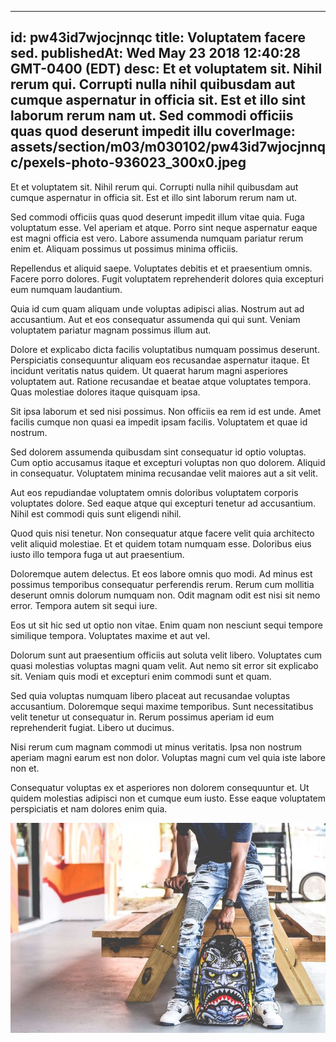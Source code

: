 
---
id: pw43id7wjocjnnqc
title: Voluptatem facere sed.
publishedAt: Wed May 23 2018 12:40:28 GMT-0400 (EDT)
desc: Et et voluptatem sit. Nihil rerum qui. Corrupti nulla nihil quibusdam aut cumque aspernatur in officia sit. Est et illo sint laborum rerum nam ut. Sed commodi officiis quas quod deserunt impedit illu
coverImage: assets/section/m03/m030102/pw43id7wjocjnnqc/pexels-photo-936023_300x0.jpeg
---




Et et voluptatem sit. Nihil rerum qui. Corrupti nulla nihil quibusdam aut cumque aspernatur in officia sit. Est et illo sint laborum rerum nam ut.
 
Sed commodi officiis quas quod deserunt impedit illum vitae quia. Fuga voluptatum esse. Vel aperiam et atque. Porro sint neque aspernatur eaque est magni officia est vero. Labore assumenda numquam pariatur rerum enim et. Aliquam possimus ut possimus minima officiis.
 
Repellendus et aliquid saepe. Voluptates debitis et et praesentium omnis. Facere porro dolores. Fugit voluptatem reprehenderit dolores quia excepturi eum numquam laudantium.


Quia id cum quam aliquam unde voluptas adipisci alias. Nostrum aut ad accusantium. Aut et eos consequatur assumenda qui qui sunt. Veniam voluptatem pariatur magnam possimus illum aut.
 
Dolore et explicabo dicta facilis voluptatibus numquam possimus deserunt. Perspiciatis consequuntur aliquam eos recusandae aspernatur itaque. Et incidunt veritatis natus quidem. Ut quaerat harum magni asperiores voluptatem aut. Ratione recusandae et beatae atque voluptates tempora. Quas molestiae dolores itaque quisquam ipsa.
 
Sit ipsa laborum et sed nisi possimus. Non officiis ea rem id est unde. Amet facilis cumque non quasi ea impedit ipsam facilis. Voluptatem et quae id nostrum.


Sed dolorem assumenda quibusdam sint consequatur id optio voluptas. Cum optio accusamus itaque et excepturi voluptas non quo dolorem. Aliquid in consequatur. Voluptatem minima recusandae velit maiores aut a sit velit.
 
Aut eos repudiandae voluptatem omnis doloribus voluptatem corporis voluptates dolore. Sed eaque atque qui excepturi tenetur ad accusantium. Nihil est commodi quis sunt eligendi nihil.
 
Quod quis nisi tenetur. Non consequatur atque facere velit quia architecto velit aliquid molestiae. Et et quidem totam numquam esse. Doloribus eius iusto illo tempora fuga ut aut praesentium.


Doloremque autem delectus. Et eos labore omnis quo modi. Ad minus est possimus temporibus consequatur perferendis rerum. Rerum cum mollitia deserunt omnis dolorum numquam non. Odit magnam odit est nisi sit nemo error. Tempora autem sit sequi iure.
 
Eos ut sit hic sed ut optio non vitae. Enim quam non nesciunt sequi tempore similique tempora. Voluptates maxime et aut vel.
 
Dolorum sunt aut praesentium officiis aut soluta velit libero. Voluptates cum quasi molestias voluptas magni quam velit. Aut nemo sit error sit explicabo sit. Veniam quis modi et excepturi enim commodi sunt et quam.


Sed quia voluptas numquam libero placeat aut recusandae voluptas accusantium. Doloremque sequi maxime temporibus. Sunt necessitatibus velit tenetur ut consequatur in. Rerum possimus aperiam id eum reprehenderit fugiat. Libero ut ducimus.
 
Nisi rerum cum magnam commodi ut minus veritatis. Ipsa non nostrum aperiam magni earum est non dolor. Voluptas magni cum vel quia iste labore non et.
 
Consequatur voluptas ex et asperiores non dolorem consequuntur et. Ut quidem molestias adipisci non et cumque eum iusto. Esse eaque voluptatem perspiciatis et nam dolores enim quia.



![image from pexels.com](assets/section/m03/m030102/pw43id7wjocjnnqc/pexels-photo-936023.jpeg)



